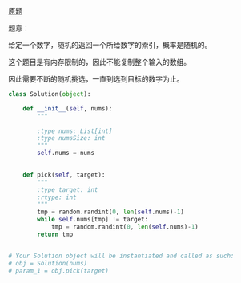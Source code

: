 [原题](https://leetcode.com/problems/random-pick-index/)

题意：

给定一个数字，随机的返回一个所给数字的索引，概率是随机的。

这个题目是有内存限制的，因此不能复制整个输入的数组。

因此需要不断的随机挑选，一直到选到目标的数字为止。

```Python
class Solution(object):

    def __init__(self, nums):
        """
        
        :type nums: List[int]
        :type numsSize: int
        """
        self.nums = nums
        

    def pick(self, target):
        """
        :type target: int
        :rtype: int
        """
        tmp = random.randint(0, len(self.nums)-1)
        while self.nums[tmp] != target:
            tmp = random.randint(0, len(self.nums)-1)
        return tmp


# Your Solution object will be instantiated and called as such:
# obj = Solution(nums)
# param_1 = obj.pick(target)

```

